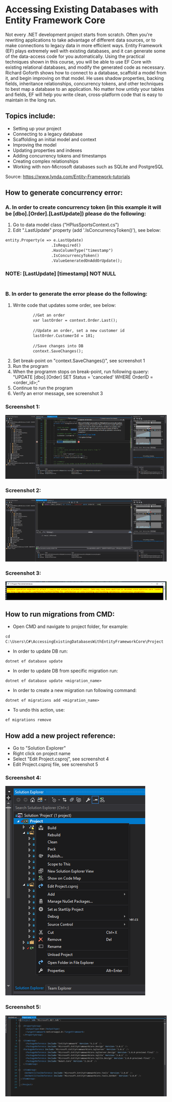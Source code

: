 # Accessing Existing Databases with Entity Framework Core

Not every .NET development project starts from scratch. Often you're rewriting applications to take advantage of different data sources, or to make connections to legacy data in more efficient ways. Entity Framework (EF) plays extremely well with existing databases, and it can generate some of the data-access code for you automatically. Using the practical techniques shown in this course, you will be able to use EF Core with existing relational databases, and modify the generated code as necessary. Richard Goforth shows how to connect to a database, scaffold a model from it, and begin improving on that model. He uses shadow properties, backing fields, inheritance relationships, concurrency tokens, and other techniques to best map a database to an application. No matter how untidy your tables and fields, EF will help you write clean, cross-platform code that is easy to maintain in the long run.

## Topics include:
* Setting up your project
* Connecting to a legacy database
* Scaffolding an initial model and context
* Improving the model
* Updating properties and indexes
* Adding concurrency tokens and timestamps
* Creating complex relationships
* Working with non-Microsoft databases such as SQLite and PostgreSQL<br/>

Source: https://www.lynda.com/Entity-Framework-tutorials

## How to generate concurrency error:<br/>

### A. In order to create concurrency token (in this example it will be [dbo].[Order].[LastUpdate]) please do the following:<br/>
1. Go to data model class ("HPlusSportsContext.cs")<br/>
2. Edit ".LastUpdate" property (add '.IsConcurrencyToken()'), see below:<br/>
```
entity.Property(e => e.LastUpdate)
                    .IsRequired()
                    .HasColumnType("timestamp")
                    .IsConcurrencyToken()
                    .ValueGeneratedOnAddOrUpdate();
```

### NOTE: [LastUpdate] [timestamp] NOT NULL <br/><br/>

### B. In order to generate the error please do the following:<br/>
1. Wrrite code that updates some order, see below:<br/>
```
			//Get an order
            var lastOrder = context.Order.Last();
			
            //Update an order, set a new customer id
            lastOrder.CustomerId = 101;
			
            //Save changes into DB
            context.SaveChanges();
```

2. Set break-point on "context.SaveChanges()", see screenshot 1<br/>
3. Run the program<br/>
4. When the programm stops on break-point, run following quaery: "UPDATE [dbo].[Order] SET Status = 'canceled' WHERE OrderID = <order_id>;"
5. Continue to run the program<br/>
6. Verify an error message, see screenshot 3<br/>


### Screenshot 1:
![GUI](https://github.com/ikostan/AccessingExistingDatabasesWithEntityFrameworkCore/blob/master/Img/concurrency_error_1.PNG?raw=true "GUI screenshot")

### Screenshot 2:
![GUI](https://github.com/ikostan/AccessingExistingDatabasesWithEntityFrameworkCore/blob/master/Img/concurrency_error_2.PNG?raw=true "GUI screenshot")

### Screenshot 3:
![GUI](https://github.com/ikostan/AccessingExistingDatabasesWithEntityFrameworkCore/blob/master/Img/concurrency_error_3.PNG?raw=true "GUI screenshot")

## How to run migrations from CMD:<br/>
- Open CMD and navigate to project folder, for example: 
```
cd C:\Users\C#\AccessingExistingDatabasesWithEntityFrameworkCore\Project
```
- In order to update DB run: 
```
dotnet ef database update
```
- In order to update DB from specific migration run: 
```
dotnet ef database update <migration_name>
```
- In order to create a new migration run following command: 
```
dotnet ef migrations add <migration_name>
```
- To undo this action, use:
```
ef migrations remove
```

## How add a new project reference:<br/>
- Go to "Solution Explorer"
- Right click on project name 
- Select "Edit Project.csproj", see screenshot 4
- Edit Project.csproj file, see screenshot 5

### Screenshot 4:
![GUI](https://github.com/ikostan/AccessingExistingDatabasesWithEntityFrameworkCore/blob/master/Img/project_references_1.PNG?raw=true "GUI screenshot")

### Screenshot 5:
![GUI](https://github.com/ikostan/AccessingExistingDatabasesWithEntityFrameworkCore/blob/master/Img/project_references_2.PNG?raw=true "GUI screenshot")
